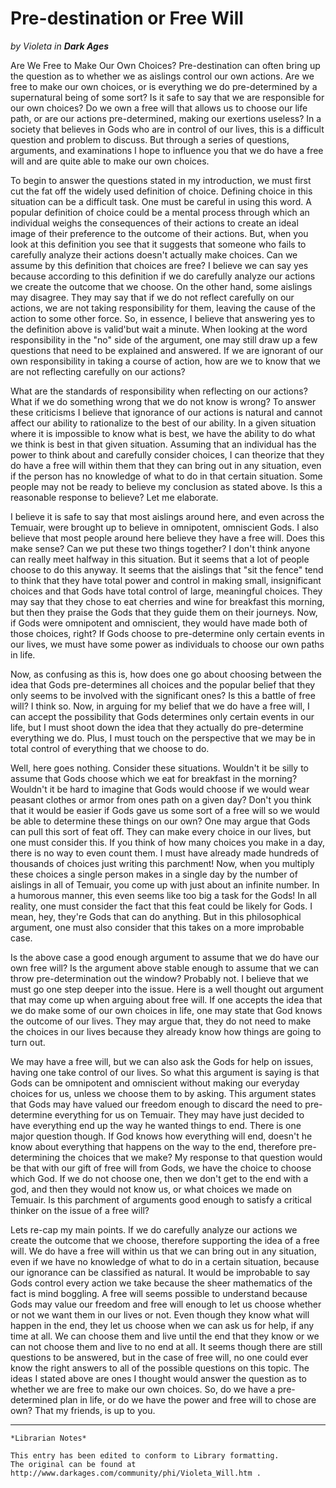 # Pre-destination or Free Will

_by Violeta in **Dark Ages**_

Are We Free to Make Our Own Choices? Pre-destination can often bring up the
question as to whether we as aislings control our own actions. Are we free to
make our own choices, or is everything we do pre-determined by a supernatural
being of some sort? Is it safe to say that we are responsible for our own
choices? Do we own a free will that allows us to choose our life path, or are
our actions pre-determined, making our exertions useless? In a society that
believes in Gods who are in control of our lives, this is a difficult question
and problem to discuss. But through a series of questions, arguments, and
examinations I hope to influence you that we do have a free will and are quite
able to make our own choices.

To begin to answer the questions stated in my introduction, we must first cut
the fat off the widely used definition of choice. Defining choice in this
situation can be a difficult task. One must be careful in using this word. A
popular definition of choice could be a mental process through which an
individual weighs the consequences of their actions to create an ideal image of
their preference to the outcome of their actions. But, when you look at this
definition you see that it suggests that someone who fails to carefully analyze
their actions doesn't actually make choices. Can we assume by this definition
that choices are free? I believe we can say yes because according to this
definition if we do carefully analyze our actions we create the outcome that we
choose. On the other hand, some aislings may disagree. They may say that if we
do not reflect carefully on our actions, we are not taking responsibility for
them, leaving the cause of the action to some other force. So, in essence, I
believe that answering yes to the definition above is valid'but wait a minute.
When looking at the word responsibility in the "no" side of the argument, one
may still draw up a few questions that need to be explained and answered. If we
are ignorant of our own responsibility in taking a course of action, how are we
to know that we are not reflecting carefully on our actions?

What are the standards of responsibility when reflecting on our actions? What
if we do something wrong that we do not know is wrong? To answer these
criticisms I believe that ignorance of our actions is natural and cannot affect
our ability to rationalize to the best of our ability. In a given situation
where it is impossible to know what is best, we have the ability to do what we
think is best in that given situation. Assuming that an individual has the
power to think about and carefully consider choices, I can theorize that they
do have a free will within them that they can bring out in any situation, even
if the person has no knowledge of what to do in that certain situation. Some
people may not be ready to believe my conclusion as stated above. Is this a
reasonable response to believe? Let me elaborate.

I believe it is safe to say that most aislings around here, and even across the
Temuair, were brought up to believe in omnipotent, omniscient Gods. I also
believe that most people around here believe they have a free will. Does this
make sense? Can we put these two things together? I don't think anyone can
really meet halfway in this situation. But it seems that a lot of people choose
to do this anyway. It seems that the aislings that "sit the fence" tend to
think that they have total power and control in making small, insignificant
choices and that Gods have total control of large, meaningful choices. They may
say that they chose to eat cherries and wine for breakfast this morning, but
then they praise the Gods that they guide them on their journeys. Now, if Gods
were omnipotent and omniscient, they would have made both of those choices,
right? If Gods choose to pre-determine only certain events in our lives, we
must have some power as individuals to choose our own paths in life.

Now, as confusing as this is, how does one go about choosing between the idea
that Gods pre-determines all choices and the popular belief that they only
seems to be involved with the significant ones? Is this a battle of free will?
I think so. Now, in arguing for my belief that we do have a free will, I can
accept the possibility that Gods determines only certain events in our life,
but I must shoot down the idea that they actually do pre-determine everything
we do. Plus, I must touch on the perspective that we may be in total control of
everything that we choose to do.

Well, here goes nothing. Consider these situations. Wouldn't it be silly to
assume that Gods choose which we eat for breakfast in the morning? Wouldn't it
be hard to imagine that Gods would choose if we would wear peasant clothes or
armor from ones path on a given day? Don't you think that it would be easier if
Gods gave us some sort of a free will so we would be able to determine these
things on our own? One may argue that Gods can pull this sort of feat off. They
can make every choice in our lives, but one must consider this. If you think of
how many choices you make in a day, there is no way to even count them. I must
have already made hundreds of thousands of choices just writing this parchment!
Now, when you multiply these choices a single person makes in a single day by
the number of aislings in all of Temuair, you come up with just about an
infinite number. In a humorous manner, this even seems like too big a task for
the Gods! In all reality, one must consider the fact that this feat could be
likely for Gods. I mean, hey, they're Gods that can do anything. But in this
philosophical argument, one must also consider that this takes on a more
improbable case.

Is the above case a good enough argument to assume that we do have our own free
will? Is the argument above stable enough to assume that we can throw
pre-determination out the window? Probably not. I believe that we must go one
step deeper into the issue. Here is a well thought out argument that may come
up when arguing about free will. If one accepts the idea that we do make some
of our own choices in life, one may state that God knows the outcome of our
lives. They may argue that, they do not need to make the choices in our lives
because they already know how things are going to turn out.

We may have a free will, but we can also ask the Gods for help on issues,
having one take control of our lives. So what this argument is saying is that
Gods can be omnipotent and omniscient without making our everyday choices for
us, unless we choose them to by asking. This argument states that Gods may have
valued our freedom enough to discard the need to pre-determine everything for
us on Temuair. They may have just decided to have everything end up the way he
wanted things to end. There is one major question though. If God knows how
everything will end, doesn't he know about everything that happens on the way
to the end, therefore pre-determining the choices that we make? My response to
that question would be that with our gift of free will from Gods, we have the
choice to choose which God. If we do not choose one, then we don't get to the
end with a god, and then they would not know us, or what choices we made on
Temuair. Is this parchment of arguments good enough to satisfy a critical
thinker on the issue of a free will?

Lets re-cap my main points. If we do carefully analyze our actions we create
the outcome that we choose, therefore supporting the idea of a free will. We do
have a free will within us that we can bring out in any situation, even if we
have no knowledge of what to do in a certain situation, because our ignorance
can be classified as natural. It would be improbable to say Gods control every
action we take because the sheer mathematics of the fact is mind boggling. A
free will seems possible to understand because Gods may value our freedom and
free will enough to let us choose whether or not we want them in our lives or
not. Even though they know what will happen in the end, they let us choose when
we can ask us for help, if any time at all. We can choose them and live until
the end that they know or we can not choose them and live to no end at all. It
seems though there are still questions to be answered, but in the case of free
will, no one could ever know the right answers to all of the possible questions
on this topic. The ideas I stated above are ones I thought would answer the
question as to whether we are free to make our own choices. So, do we have a
pre-determined plan in life, or do we have the power and free will to chose are
own? That my friends, is up to you.

***

```
*Librarian Notes*

This entry has been edited to conform to Library formatting.
The original can be found at http://www.darkages.com/community/phi/Violeta_Will.htm .
```

